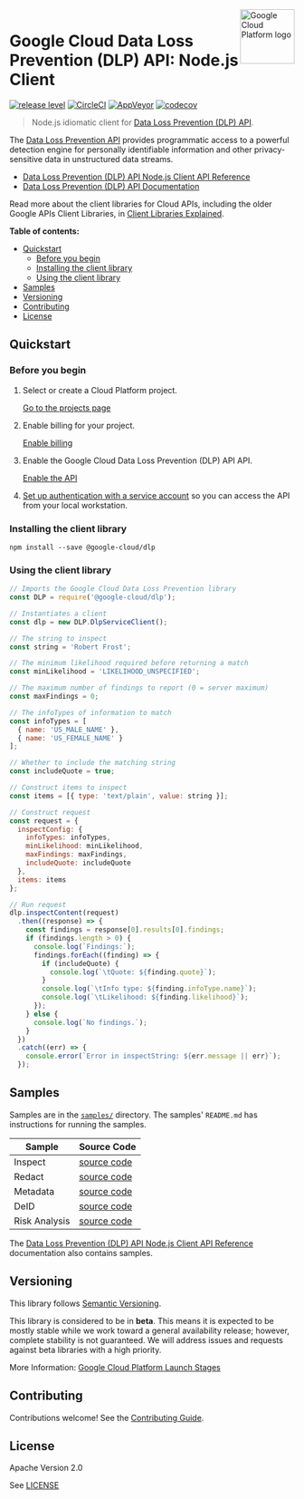 <img src="https://avatars2.githubusercontent.com/u/2810941?v=3&s=96" alt="Google Cloud Platform logo" title="Google Cloud Platform" align="right" height="96" width="96"/>

# Google Cloud Data Loss Prevention (DLP) API: Node.js Client

[![release level](https://img.shields.io/badge/release%20level-beta-yellow.svg?style&#x3D;flat)](https://cloud.google.com/terms/launch-stages)
[![CircleCI](https://img.shields.io/circleci/project/github/googleapis/nodejs-dlp.svg?style=flat)](https://circleci.com/gh/googleapis/nodejs-dlp)
[![AppVeyor](https://ci.appveyor.com/api/projects/status/github/googleapis/nodejs-dlp?branch=master&svg=true)](https://ci.appveyor.com/project/googleapis/nodejs-dlp)
[![codecov](https://img.shields.io/codecov/c/github/googleapis/nodejs-dlp/master.svg?style=flat)](https://codecov.io/gh/googleapis/nodejs-dlp)

> Node.js idiomatic client for [Data Loss Prevention (DLP) API][product-docs].

The [Data Loss Prevention API](https://cloud.google.com/dlp/docs/) provides programmatic access to a powerful detection engine for personally identifiable information and other privacy-sensitive data in unstructured data streams.

* [Data Loss Prevention (DLP) API Node.js Client API Reference][client-docs]
* [Data Loss Prevention (DLP) API Documentation][product-docs]

Read more about the client libraries for Cloud APIs, including the older
Google APIs Client Libraries, in [Client Libraries Explained][explained].

[explained]: https://cloud.google.com/apis/docs/client-libraries-explained

**Table of contents:**

* [Quickstart](#quickstart)
  * [Before you begin](#before-you-begin)
  * [Installing the client library](#installing-the-client-library)
  * [Using the client library](#using-the-client-library)
* [Samples](#samples)
* [Versioning](#versioning)
* [Contributing](#contributing)
* [License](#license)

## Quickstart

### Before you begin

1.  Select or create a Cloud Platform project.

    [Go to the projects page][projects]

1.  Enable billing for your project.

    [Enable billing][billing]

1.  Enable the Google Cloud Data Loss Prevention (DLP) API API.

    [Enable the API][enable_api]

1.  [Set up authentication with a service account][auth] so you can access the
    API from your local workstation.

[projects]: https://console.cloud.google.com/project
[billing]: https://support.google.com/cloud/answer/6293499#enable-billing
[enable_api]: https://console.cloud.google.com/flows/enableapi?apiid=dlp.googleapis.com
[auth]: https://cloud.google.com/docs/authentication/getting-started

### Installing the client library

    npm install --save @google-cloud/dlp

### Using the client library

```javascript
// Imports the Google Cloud Data Loss Prevention library
const DLP = require('@google-cloud/dlp');

// Instantiates a client
const dlp = new DLP.DlpServiceClient();

// The string to inspect
const string = 'Robert Frost';

// The minimum likelihood required before returning a match
const minLikelihood = 'LIKELIHOOD_UNSPECIFIED';

// The maximum number of findings to report (0 = server maximum)
const maxFindings = 0;

// The infoTypes of information to match
const infoTypes = [
  { name: 'US_MALE_NAME' },
  { name: 'US_FEMALE_NAME' }
];

// Whether to include the matching string
const includeQuote = true;

// Construct items to inspect
const items = [{ type: 'text/plain', value: string }];

// Construct request
const request = {
  inspectConfig: {
    infoTypes: infoTypes,
    minLikelihood: minLikelihood,
    maxFindings: maxFindings,
    includeQuote: includeQuote
  },
  items: items
};

// Run request
dlp.inspectContent(request)
  .then((response) => {
    const findings = response[0].results[0].findings;
    if (findings.length > 0) {
      console.log(`Findings:`);
      findings.forEach((finding) => {
        if (includeQuote) {
          console.log(`\tQuote: ${finding.quote}`);
        }
        console.log(`\tInfo type: ${finding.infoType.name}`);
        console.log(`\tLikelihood: ${finding.likelihood}`);
      });
    } else {
      console.log(`No findings.`);
    }
  })
  .catch((err) => {
    console.error(`Error in inspectString: ${err.message || err}`);
  });
```

## Samples

Samples are in the [`samples/`](https://github.com/googleapis/nodejs-dlp/blob/master/samples) directory. The samples' `README.md`
has instructions for running the samples.

| Sample                      | Source Code                       |
| --------------------------- | --------------------------------- |
| Inspect | [source code](https://github.com/googleapis/nodejs-dlp/blob/master/samples/inspect.js) |
| Redact | [source code](https://github.com/googleapis/nodejs-dlp/blob/master/samples/redact.js) |
| Metadata | [source code](https://github.com/googleapis/nodejs-dlp/blob/master/samples/metadata.js) |
| DeID | [source code](https://github.com/googleapis/nodejs-dlp/blob/master/samples/deid.js) |
| Risk Analysis | [source code](https://github.com/googleapis/nodejs-dlp/blob/master/samples/risk.js) |

The [Data Loss Prevention (DLP) API Node.js Client API Reference][client-docs] documentation
also contains samples.

## Versioning

This library follows [Semantic Versioning](http://semver.org/).

This library is considered to be in **beta**. This means it is expected to be
mostly stable while we work toward a general availability release; however,
complete stability is not guaranteed. We will address issues and requests
against beta libraries with a high priority.

More Information: [Google Cloud Platform Launch Stages][launch_stages]

[launch_stages]: https://cloud.google.com/terms/launch-stages

## Contributing

Contributions welcome! See the [Contributing Guide](.github/CONTRIBUTING.md).

## License

Apache Version 2.0

See [LICENSE](LICENSE)

[client-docs]: https://cloud.google.com/nodejs/docs/reference/dlp/latest/
[product-docs]: https://cloud.google.com/dlp/docs/
